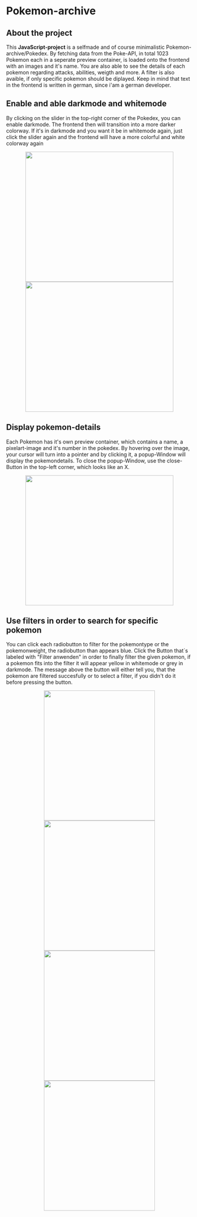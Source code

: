 # Pokemon-archive
## About the project
This **JavaScript-project** is a selfmade and of course minimalistic Pokemon-archive/Pokedex. By fetching data from the Poke-API, in total 1023 Pokemon each in a seperate preview container, is loaded onto the frontend with an images and it's name. 
You are also able to see the details of each pokemon regarding attacks, abilities, weigth and more. A filter is also avaible, if only specific pokemon should be diplayed. Keep in mind that text in the frontend is written in german, since i'am a german developer.

## Enable and able darkmode and whitemode
By clicking on the slider in the top-right corner of the Pokedex, you can enable darkmode. The frontend then will transition into a more darker colorway. If it's in darkmode and you want it be in whitemode again, just click the slider again and the frontend will have a more colorful and white colorway again

<div align="center">
  <img src="https://github.com/LouisLohmer/Pokemon-archive/assets/126259607/c936cb12-d282-4f77-9297-888590aa7fbc" width="400" height="350"/>
</div>
<div align="center"><img src="https://github.com/LouisLohmer/Pokemon-archive/assets/126259607/690802f9-935e-4e6b-9454-0b422380156a" width="400" height="350"/></div>

## Display pokemon-details
Each Pokemon has it's own preview container, which contains a name, a pixelart-image and it's number in the pokedex. By hovering over the image, your cursor will turn into a pointer and by clicking it, a popup-Window will display the pokemondetails.
To close the popup-Window, use the close-Button in the top-left corner, which looks like an X.

<div align="center">
  <img src="https://github.com/LouisLohmer/Pokemon-archive/assets/126259607/627b6670-ae07-4967-884e-8f6ea73f4e90" width="400" height="350" />
</div>

## Use filters in order to search for specific pokemon
You can click each radiobutton to filter for the pokemontype or the pokemonweight, the radiobutton than appears blue. Click the Button that´s labeled with "Filter anwenden" in order to finally filter the given pokemon, if a pokemon fits into the filter it will appear yellow in whitemode or grey in darkmode. The message above the button will either tell you, that the pokemon are filtered succesfully or to select a filter, if you didn't do it before pressing the button.

<div align="center">
 <div float="left">
  <img src="https://github.com/LouisLohmer/Pokemon-archive/assets/126259607/771d94ff-2acf-4c61-bcb6-e58a2a6bdda6" width="300" height="350" />
   <img src="https://github.com/LouisLohmer/Pokemon-archive/assets/126259607/08495102-748e-4368-bcdc-080baf0a8318" width="300" height="350" />
  <img src="https://github.com/LouisLohmer/Pokemon-archive/assets/126259607/91ef1972-849c-4b2f-9228-a9bd30f9b6b8" width="300" height="350" />
   <img src="https://github.com/LouisLohmer/Pokemon-archive/assets/126259607/8acf2662-bf36-488a-84ee-d589514d7fb5" height="350" width="300" />
</div>
</div>


